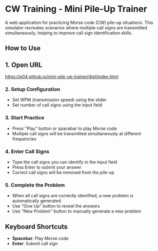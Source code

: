 # CW Training - Mini Pile-Up Trainer

A web application for practicing Morse code (CW) pile-up situations. This simulator recreates scenarios where multiple call signs are transmitted simultaneously, helping to improve call sign identification skills.

## How to Use

## 1. Open URL

https://e04.github.io/mini-pile-up-trainer/dist/index.html

### 2. Setup Configuration

- Set WPM (transmission speed) using the slider
- Set number of call signs using the input field

### 3. Start Practice

- Press "Play" button or spacebar to play Morse code
- Multiple call signs will be transmitted simultaneously at different frequencies

### 4. Enter Call Signs

- Type the call signs you can identify in the input field
- Press Enter to submit your answer
- Correct call signs will be removed from the pile-up

### 5. Complete the Problem

- When all call signs are correctly identified, a new problem is automatically generated
- Use "Give Up" button to reveal the answers
- Use "New Problem" button to manually generate a new problem

## Keyboard Shortcuts

- **Spacebar**: Play Morse code
- **Enter**: Submit call sign
